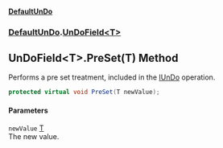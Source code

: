 #### [DefaultUnDo](DefaultUnDo.md 'DefaultUnDo')
### [DefaultUnDo](DefaultUnDo.md#DefaultUnDo 'DefaultUnDo').[UnDoField&lt;T&gt;](UnDoField_T_.md 'DefaultUnDo.UnDoField&lt;T&gt;')
## UnDoField&lt;T&gt;.PreSet(T) Method
Performs a pre set treatment, included in the [IUnDo](IUnDo.md 'DefaultUnDo.IUnDo') operation.  
```csharp
protected virtual void PreSet(T newValue);
```
#### Parameters
<a name='DefaultUnDo_UnDoField_T__PreSet(T)_newValue'></a>
`newValue` [T](UnDoField_T_.md#DefaultUnDo_UnDoField_T__T 'DefaultUnDo.UnDoField&lt;T&gt;.T')  
The new value.
  
